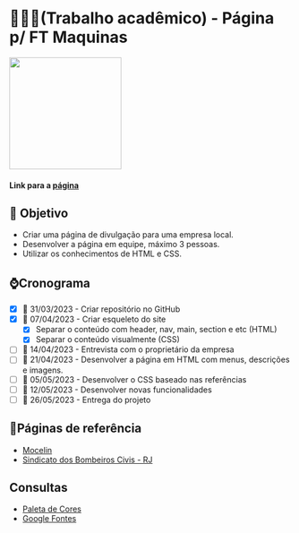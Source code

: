 # 👨🏻‍💻(Trabalho acadêmico) - Página p/ FT Maquinas 

<img src="https://scontent-gru1-1.xx.fbcdn.net/v/t39.30808-1/299381889_153813087302585_1413980734276355719_n.jpg?stp=cp0_dst-jpg_e15_p120x120_q65&_nc_cat=101&ccb=1-7&_nc_sid=dbb9e7&_nc_ohc=i_ybbPzCoI4AX80KWxQ&_nc_ht=scontent-gru1-1.xx&oh=00_AfBnWQ8GfS4iDRB1gbc1pPzq-6_uHCN3aj0q2DFS_kg0ZQ&oe=643E27BE" width="200"/>

#### Link para a [página](https://igorfreitasrocha.github.io/page-ftmaquinas/)

## :dart: Objetivo

- Criar uma página de divulgação para uma empresa local.
- Desenvolver a página em equipe, máximo 3 pessoas.
- Utilizar os conhecimentos de HTML e CSS.

## ⌚️Cronograma

- [x] :date: 31/03/2023 - Criar repositório no GitHub
- [x] :date: 07/04/2023 - Criar esqueleto do site
  - [x] Separar o conteúdo com header, nav, main, section e etc (HTML)
  - [x] Separar o conteúdo visualmente (CSS)
- [ ] :date: 14/04/2023 - Entrevista com o proprietário da empresa
- [ ] :date: 21/04/2023 - Desenvolver a página em HTML com menus, descrições e imagens.
- [ ] :date: 05/05/2023 - Desenvolver o CSS baseado nas referências
- [ ] :date: 12/05/2023 - Desenvolver novas funcionalidades
- [ ] :date: 26/05/2023 - Entrega do projeto

## 📝Páginas de referência <br/>
- [Mocelin](https://mocelin.ind.br/home)<br/>
- [Sindicato dos Bombeiros Civis - RJ](https://www.sindbombeirocivil.org.br)

## Consultas
- [Paleta de Cores](https://paletadecores.com/)
- [Google Fontes](https://fonts.google.com/)
